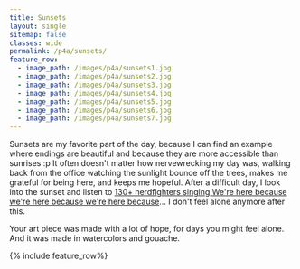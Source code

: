 ```yaml
---
title: Sunsets
layout: single
sitemap: false
classes: wide
permalink: /p4a/sunsets/
feature_row:
  - image_path: /images/p4a/sunsets1.jpg
  - image_path: /images/p4a/sunsets2.jpg
  - image_path: /images/p4a/sunsets3.jpg
  - image_path: /images/p4a/sunsets4.jpg
  - image_path: /images/p4a/sunsets5.jpg
  - image_path: /images/p4a/sunsets6.jpg
  - image_path: /images/p4a/sunsets7.jpg
---
```

Sunsets are my favorite part of the day, because I can find an example where endings are beautiful and because they are more accessible than sunrises :p It often doesn't matter how nervewrecking my day was, walking back from the office watching the sunlight bounce off the trees, makes me grateful for being here, and keeps me hopeful. After a difficult day, I look into the sunset and listen to [130+ nerdfighters singing We're here because we're here because we're here because](https://www.youtube.com/watch?v=HVfqbnz96kk)... I don't feel alone anymore after this.

Your art piece was made with a lot of hope, for days you might feel alone. And it was made in watercolors and gouache.

{% include feature_row%}